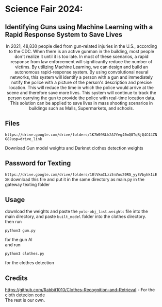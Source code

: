 # Science Fair 2024: 
## Identifying Guns using Machine Learning with a Rapid Response System to Save Lives
<p style="text-align: center;">
In 2021, 48,830 people died from gun-related injuries in the U.S., according to the CDC. When there is an active gunman in the building, most people don't realize it until it is too late. In most of these scenarios, a rapid response from law enforcement will significantly reduce the number of victims. By utilizing Machine Learning, we can design and build an autonomous rapid-response system. By using convolutional neural networks, this system will identify a person with a gun and immediately notify the police with a picture of the person's description and precise location. This will reduce the time in which the police would arrive at the scene and therefore save more lives. This system will continue to track the person carrying the gun to provide the police with real-time location data. This solution can be applied to save lives in mass shooting scenarios in buildings such as Malls, Supermarkets, and schools.
</p>

## Files

`https://drive.google.com/drive/folders/1K7W09SLk2A7Yeg40mQ8TqBjQ4C44ZNG8?usp=drive_link`

Download Gun model weights and Darknet clothes detection weights

## Password for Texting
`https://drive.google.com/drive/folders/10lVkmILzi5nVou20RG_yyEVbyhk1iEXK`
download this file and put it in the same directory as main.py in the gateway texting folder

## Usage

download the weights and paste the `yolo-obj_last.weights` file into the main directory, and paste `built_model` folder into the clothes directory.
<br>
then run 

```shell
python3 gun.py
```

for the gun AI
<br>
and run

```shell
python3 clothes.py
```
for the clothes detection

## Credits
https://github.com/Rabbit1010/Clothes-Recognition-and-Retrieval -
For the cloth detecion code
<br>
The rest is our own.
